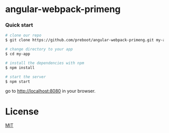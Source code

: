 # angular-webpack-primeng

### Quick start

```bash
# clone our repo
$ git clone https://github.com/preboot/angular-webpack-primeng.git my-app

# change directory to your app
$ cd my-app

# install the dependencies with npm
$ npm install

# start the server
$ npm start
```
go to [http://localhost:8080](http://localhost:8080) in your browser.

# License

[MIT](/LICENSE)
